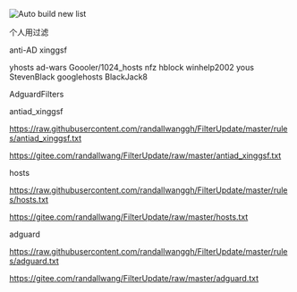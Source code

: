 ![Auto build new list](https://github.com/randallwanggh/FilterUpdate/workflows/Auto%20build%20new%20list/badge.svg)


个人用过滤

anti-AD
xinggsf 

yhosts
ad-wars
Goooler/1024_hosts
nfz
hblock
winhelp2002
yous
StevenBlack
googlehosts
BlackJack8

AdguardFilters


antiad_xinggsf

https://raw.githubusercontent.com/randallwanggh/FilterUpdate/master/rules/antiad_xinggsf.txt

https://gitee.com/randallwang/FilterUpdate/raw/master/antiad_xinggsf.txt

hosts

https://raw.githubusercontent.com/randallwanggh/FilterUpdate/master/rules/hosts.txt

https://gitee.com/randallwang/FilterUpdate/raw/master/hosts.txt

adguard

https://raw.githubusercontent.com/randallwanggh/FilterUpdate/master/rules/adguard.txt

https://gitee.com/randallwang/FilterUpdate/raw/master/adguard.txt
